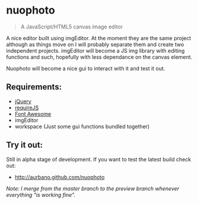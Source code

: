 nuophoto
========

> A JavaScript/HTML5 canvas image editor

A nice editor built using imgEditor. At the moment they are the same project although as things move on I will probably separate them and create two independent projects. imgEditor will become a JS img library with editing functions and such, hopefully with less dependance on the canvas element.

Nuophoto will become a nice gui to interact with it and test it out.


Requirements:
-------

- [jQuery](https://github.com/jquery/jquery)
- [requireJS](https://github.com/jrburke/requirejs)
- [Font Awesome](https://github.com/FortAwesome/Font-Awesome)
- imgEditor
- workspace	(Just some gui functions bundled together)

Try it out:
------

Still in alpha stage of development. If you want to test the latest build check out:

- http://aurbano.github.com/nuophoto

*Note: I merge from the master branch to the preview branch whenever everything "is working fine".*
